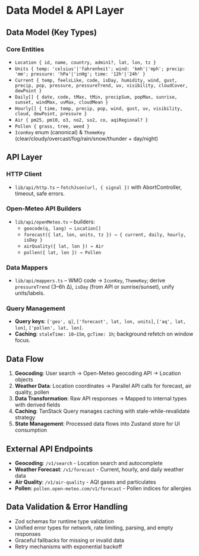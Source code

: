 # Data Model & API Layer

## Data Model (Key Types)

### Core Entities

* `Location { id, name, country, admin1?, lat, lon, tz }`
* `Units { temp: 'celsius'|'fahrenheit'; wind: 'kmh'|'mph'; precip: 'mm'; pressure: 'hPa'|'inHg'; time: '12h'|'24h' }`
* `Current { temp, feelsLike, code, isDay, humidity, wind, gust, precip, pop, pressure, pressureTrend, uv, visibility, cloudCover, dewPoint }`
* `Daily[] { date, code, tMax, tMin, precipSum, popMax, sunrise, sunset, windMax, uvMax, cloudMean }`
* `Hourly[] { time, temp, precip, pop, wind, gust, uv, visibility, cloud, dewPoint, pressure }`
* `Air { pm25, pm10, o3, no2, so2, co, aqiRegional? }`
* `Pollen { grass, tree, weed }`
* `IconKey` enum (canonical) & `ThemeKey` (clear/cloudy/overcast/fog/rain/snow/thunder + day/night)

## API Layer

### HTTP Client
* `lib/api/http.ts` – `fetchJson(url, { signal })` with AbortController, timeout, safe errors.

### Open-Meteo API Builders
* `lib/api/openMeteo.ts` – builders:
  * `geocode(q, lang) → Location[]`
  * `forecast({ lat, lon, units, tz }) → { current, daily, hourly, isDay }`
  * `airQuality({ lat, lon }) → Air`
  * `pollen({ lat, lon }) → Pollen`

### Data Mappers
* `lib/api/mappers.ts` – WMO code → `IconKey`, `ThemeKey`; derive `pressureTrend` (3–6h Δ), `isDay` (from API or sunrise/sunset), unify units/labels.

### Query Management
* **Query keys**: `['geo', q]`, `['forecast', lat, lon, units]`, `['aq', lat, lon]`, `['pollen', lat, lon]`.
* **Caching**: `staleTime: 10–15m`, `gcTime: 1h`; background refetch on window focus.

## Data Flow

1. **Geocoding**: User search → Open-Meteo geocoding API → Location objects
2. **Weather Data**: Location coordinates → Parallel API calls for forecast, air quality, pollen
3. **Data Transformation**: Raw API responses → Mapped to internal types with derived fields
4. **Caching**: TanStack Query manages caching with stale-while-revalidate strategy
5. **State Management**: Processed data flows into Zustand store for UI consumption

## External API Endpoints

- **Geocoding**: `/v1/search` - Location search and autocomplete
- **Weather Forecast**: `/v1/forecast` - Current, hourly, and daily weather data
- **Air Quality**: `/v1/air-quality` - AQI gases and particulates
- **Pollen**: `pollen.open-meteo.com/v1/forecast` - Pollen indices for allergies

## Data Validation & Error Handling

- Zod schemas for runtime type validation
- Unified error types for network, rate limiting, parsing, and empty responses
- Graceful fallbacks for missing or invalid data
- Retry mechanisms with exponential backoff
